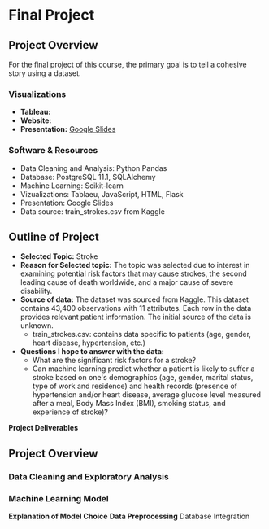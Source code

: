 # Final Project

## Project Overview
For the final project of this course, the primary goal is to tell a cohesive story using a dataset. 

### Visualizations
- **Tableau:**
- **Website:**
- **Presentation:** [Google Slides]()

### Software & Resources
- Data Cleaning and Analysis: Python Pandas
- Database: PostgreSQL 11.1, SQLAlchemy
- Machine Learning: Scikit-learn
- Vizualizations: Tablaeu, JavaScript, HTML, Flask
- Presentation: Google Slides
- Data source: train_strokes.csv from Kaggle

## Outline of Project
- **Selected Topic:** Stroke
- **Reason for Selected topic:** The topic was selected due to interest in examining potential risk factors that may cause strokes, the second leading cause of death worldwide, and a major cause of severe disability.
- **Source of data:** The dataset was sourced from Kaggle. This dataset contains 43,400 observations with 11 attributes. Each row in the data provides relevant patient information. The initial source of the data is unknown.
  - train_strokes.csv: contains data specific to patients (age, gender, heart disease, hypertension, etc.)
- **Questions I hope to answer with the data:**
  - What are the significant risk factors for a stroke?
  - Can machine learning predict whether a patient is likely to suffer a stroke based on one's demographics (age, gender, marital status, type of work and residence) and health records (presence of hypertension and/or heart disease, average glucose level measured after a meal, Body Mass Index (BMI), smoking status, and experience of stroke)?

**Project Deliverables**

## Project Overview
### Data Cleaning and Exploratory Analysis

### Machine Learning Model
**Explanation of Model Choice**
**Data Preprocessing**
Database Integration


